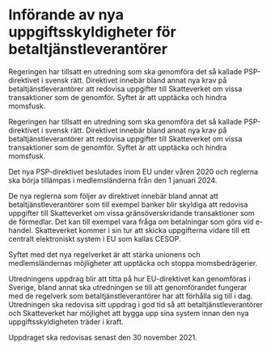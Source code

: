 # Införande av nya uppgiftsskyldigheter för betaltjänstleverantörer

Regeringen har tillsatt en utredning som ska genomföra det så kallade PSP-direktivet i svensk rätt. Direktivet innebär bland annat nya krav på betaltjänstleverantörer att redovisa uppgifter till Skatteverket om vissa transaktioner som de genomför. Syftet är att upptäcka och hindra momsfusk.

Regeringen har tillsatt en utredning som ska genomföra det så kallade PSP-direktivet i svensk rätt. Direktivet innebär bland annat nya krav på betaltjänstleverantörer att redovisa uppgifter till Skatteverket om vissa transaktioner som de genomför. Syftet är att upptäcka och hindra momsfusk.

Det nya PSP-direktivet beslutades inom EU under våren 2020 och reglerna ska börja tillämpas i medlemsländerna från den 1 januari 2024.

De nya reglerna som följer av direktivet innebär bland annat att betaltjänstleverantörer som till exempel banker blir skyldiga att redovisa uppgifter till Skatteverket om vissa gränsöverskridande transaktioner som de förmedlar. Det kan till exempel vara fråga om betalningar som görs vid e-handel. Skatteverket kommer i sin tur att skicka uppgifterna vidare till ett centralt elektroniskt system i EU som kallas CESOP.

Syftet med det nya regelverket är att stärka unionens och medlemsländernas möjligheter att upptäcka och stoppa momsbedrägerier.

Utredningens uppdrag blir att titta på hur EU-direktivet kan genomföras i Sverige, bland annat ska utredningen se till att genomförandet fungerar med de regelverk som betaltjänstleverantörer har att förhålla sig till i dag. Utredningen ska redovisa sitt uppdrag i god tid så att betaltjänstleverantörer och Skatteverket har möjlighet att bygga upp sina system innan den nya uppgiftsskyldigheten träder i kraft.

Uppdraget ska redovisas senast den 30 november 2021.
